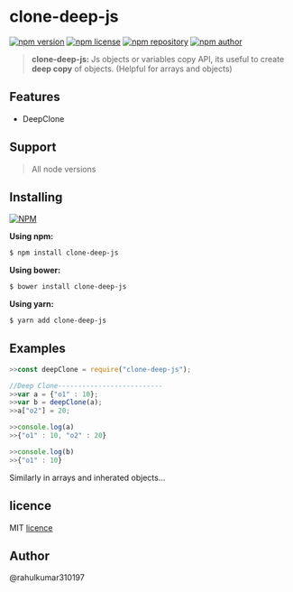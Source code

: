 # clone-deep-js

[![npm version](https://img.shields.io/npm/v/obclone.svg?style=flat-square)](https://www.npmjs.com/package/clone-deep-js)
[![npm license](https://img.shields.io/static/v1.svg?label=License&message=MIT&color=informational)](https://github.com/rahulkumar300197/deep-clone/blob/master/LICENSE)
[![npm repository](https://img.shields.io/static/v1.svg?label=Repository&message=GitHub&color=yellow)](https://github.com/rahulkumar300197/deep-clone)
[![npm author](https://img.shields.io/static/v1.svg?label=Author&message=rahulkumar310197&color=success)](https://www.npmjs.com/~rahulkumar310197)

>**clone-deep-js:** Js objects or variables copy API, its useful to create **deep copy** of objects. (Helpful for arrays and objects)
## Features
- DeepClone

## Support
>All node versions

## Installing
[![NPM](https://nodei.co/npm/clone-deep-js.png?mini=true)](https://nodei.co/npm/clone-deep-js/)

**Using npm:**
```bash
$ npm install clone-deep-js
```

**Using bower:**

```bash
$ bower install clone-deep-js
```

**Using yarn:**

```bash
$ yarn add clone-deep-js
```

## Examples

```js
>>const deepClone = require("clone-deep-js");
```
```js
//Deep Clone--------------------------
>>var a = {"o1" : 10};
>>var b = deepClone(a);
>>a["o2"] = 20;

>>console.log(a)
>>{"o1" : 10, "o2" : 20}

>>console.log(b)
>>{"o1" : 10}
```


Similarly in arrays and inherated objects...

## licence
MIT [licence](https://opensource.org/licenses/MIT)

## Author
@rahulkumar310197
